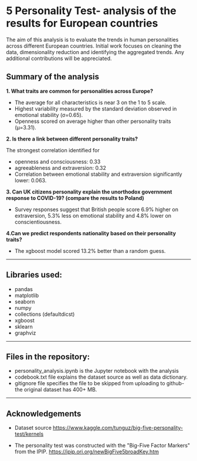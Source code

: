 # 5 Personality Test- analysis of the results for European countries

The aim of this analysis is to evaluate the trends in human personalities across different European countries.
Initial work focuses on cleaning the data, dimensionality reduction and identifying the aggregated trends. 
Any additional contributions will be appreciated.

## Summary of the analysis

**1. What traits are common for personalities across Europe?**
* The average for all characteristics is near 3 on the 1 to 5 scale.
* Highest variability measured by the standard deviation observed in emotional stability (σ=0.65).
* Openness scored on average higher than other personality traits (μ=3.31).

**2. Is there a link between different personality traits?**

The strongest correlation identified for 
* openness and consciousness: 0.33
* agreeableness and extraversion: 0.32
* Correlation between emotional stability and extraversion significantly lower: 0.063.

**3. Can UK citizens personality explain the unorthodox government response to COVID-19? (compare the results to Poland)**
* Survey responses suggest that British people score 6.9% higher on extraversion, 5.3% less on emotional stability and 4.8% lower on conscientiousness.

**4.Can we predict respondents nationality based on their personality traits?**
* The xgboost model scored 13.2% better than a random guess.

------
## Libraries used:
* pandas
* matplotlib
* seaborn
* numpy
* collections (defaultdicst)
* xgboost
* sklearn
* graphviz
------
## Files in the repository:
* personality_analysis.ipynb is the Jupyter notebook with the analysis
* codebook.txt file explains the dataset source as well as data dictionary.
* gitignore file specifies the file to be skipped from uploading to github- the original dataset has 400+ MB.
------
## Acknowledgements
* Dataset source https://www.kaggle.com/tunguz/big-five-personality-test/kernels

* The personality test was constructed with the "Big-Five Factor Markers" from the IPIP. https://ipip.ori.org/newBigFive5broadKey.htm
